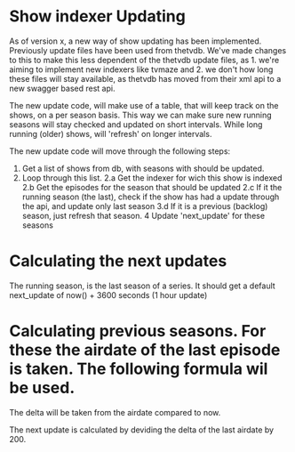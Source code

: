 # Show indexer Updating

As of version x, a new way of show updating has been implemented.
Previously update files have been used from thetvdb. We've made changes to this to make this less dependent of the thetvdb update files, as 1. we're aiming to implement new indexers like tvmaze and 2. we don't how long these files will stay available, as thetvdb has moved from their xml api to a new swagger based rest api.

The new update code, will make use of a table, that will keep track on the shows, on a per season basis. This way we can make sure new running seasons will stay checked and updated on short intervals. While long running (older) shows, will 'refresh' on longer intervals.

The new update code will move through the following steps:
1. Get a list of shows from db, with seasons with should be updated.
2. Loop through this list.
2.a Get the indexer for wich this show is indexed
2.b Get the episodes for the season that should be updated
2.c If it the running season (the last), check if the show has had a update through the api, and update only last season
3.d If it is a previous (backlog) season, just refresh that season.
4 Update 'next_update' for these seasons

# Calculating the next updates
The running season, is the last season of a series. It should get a default next_update of now() + 3600 seconds (1 hour update)

# Calculating previous seasons. For these the airdate of the last episode is taken. The following formula wil be used.
The delta will be taken from the airdate compared to now.

The next update is calculated by deviding the delta of the last airdate by 200.
